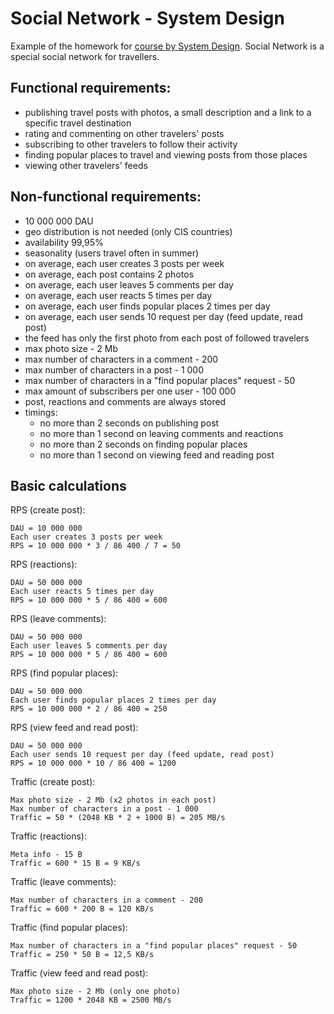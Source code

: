 # Social Network - System Design

Example of the homework for [course by System Design](https://balun.courses/courses/system_design). Social Network is a special social network for travellers.

## Functional requirements:

- publishing travel posts with photos, a small description and a link to a specific travel destination
- rating and commenting on other travelers' posts
- subscribing to other travelers to follow their activity
- finding popular places to travel and viewing posts from those places
- viewing other travelers' feeds

## Non-functional requirements:

- 10 000 000 DAU
- geo distribution is not needed (only CIS countries)
- availability 99,95%
- seasonality (users travel often in summer)
- on average, each user creates 3 posts per week
- on average, each post contains 2 photos
- on average, each user leaves 5 comments per day
- on average, each user reacts 5 times per day
- on average, each user finds popular places 2 times per day
- on average, each user sends 10 request per day (feed update, read post)
- the feed has only the first photo from each post of followed travelers
- max photo size - 2 Mb
- max number of characters in a comment - 200
- max number of characters in a post - 1 000
- max number of characters in a "find popular places" request - 50
- max amount of subscribers per one user - 100 000
- post, reactions and comments are always stored
- timings:
  - no more than 2 seconds on publishing post
  - no more than 1 second on leaving comments and reactions
  - no more than 2 seconds on finding popular places
  - no more than 1 second on viewing feed and reading post

## Basic calculations

RPS (create post):
```
DAU = 10 000 000
Each user creates 3 posts per week
RPS = 10 000 000 * 3 / 86 400 / 7 = 50 
```

RPS (reactions):
```
DAU = 50 000 000
Each user reacts 5 times per day
RPS = 10 000 000 * 5 / 86 400 = 600 
```

RPS (leave comments):
```
DAU = 50 000 000
Each user leaves 5 comments per day
RPS = 10 000 000 * 5 / 86 400 = 600 
```

RPS (find popular places):
```
DAU = 50 000 000
Each user finds popular places 2 times per day
RPS = 10 000 000 * 2 / 86 400 = 250 
```

RPS (view feed and read post):
```
DAU = 50 000 000
Each user sends 10 request per day (feed update, read post)
RPS = 10 000 000 * 10 / 86 400 = 1200 
```

Traffic (create post):
```
Max photo size - 2 Mb (x2 photos in each post)
Max number of characters in a post - 1 000
Traffic = 50 * (2048 KB * 2 + 1000 B) = 205 MB/s
```

Traffic (reactions):
```
Meta info - 15 B
Traffic = 600 * 15 B = 9 KB/s
```

Traffic (leave comments):
```
Max number of characters in a comment - 200
Traffic = 600 * 200 B = 120 KB/s
```

Traffic (find popular places):
```
Max number of characters in a "find popular places" request - 50
Traffic = 250 * 50 B = 12,5 KB/s
```

Traffic (view feed and read post):
```
Max photo size - 2 Mb (only one photo)
Traffic = 1200 * 2048 KB = 2500 MB/s
```
